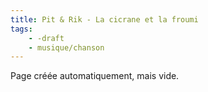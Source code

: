 ```yaml
---
title: Pit & Rik - La cicrane et la froumi
tags:
    - -draft
    - musique/chanson
---
```


Page créée automatiquement, mais vide.
